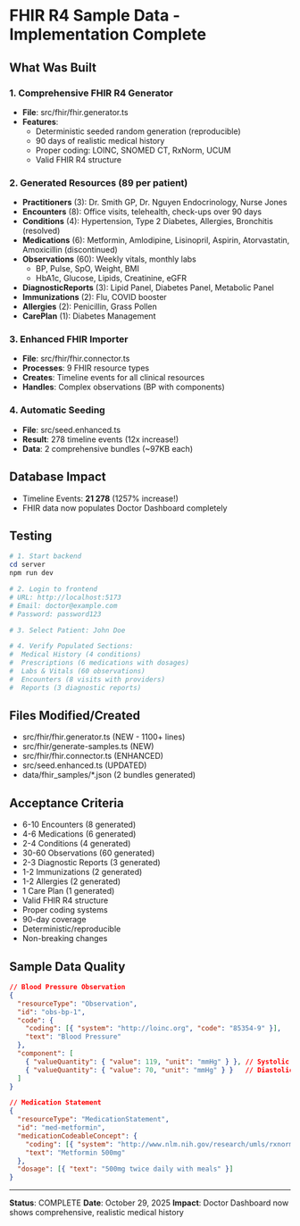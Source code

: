 ﻿#  FHIR R4 Sample Data - Implementation Complete

## What Was Built

### 1. Comprehensive FHIR R4 Generator
- **File**: src/fhir/fhir.generator.ts
- **Features**:
  - Deterministic seeded random generation (reproducible)
  - 90 days of realistic medical history
  - Proper coding: LOINC, SNOMED CT, RxNorm, UCUM
  - Valid FHIR R4 structure

### 2. Generated Resources (89 per patient)
- **Practitioners** (3): Dr. Smith GP, Dr. Nguyen Endocrinology, Nurse Jones
- **Encounters** (8): Office visits, telehealth, check-ups over 90 days
- **Conditions** (4): Hypertension, Type 2 Diabetes, Allergies, Bronchitis (resolved)
- **Medications** (6): Metformin, Amlodipine, Lisinopril, Aspirin, Atorvastatin, Amoxicillin (discontinued)
- **Observations** (60): Weekly vitals, monthly labs
  - BP, Pulse, SpO, Weight, BMI
  - HbA1c, Glucose, Lipids, Creatinine, eGFR
- **DiagnosticReports** (3): Lipid Panel, Diabetes Panel, Metabolic Panel
- **Immunizations** (2): Flu, COVID booster
- **Allergies** (2): Penicillin, Grass Pollen
- **CarePlan** (1): Diabetes Management

### 3. Enhanced FHIR Importer
- **File**: src/fhir/fhir.connector.ts
- **Processes**: 9 FHIR resource types
- **Creates**: Timeline events for all clinical resources
- **Handles**: Complex observations (BP with components)

### 4. Automatic Seeding
- **File**: src/seed.enhanced.ts
- **Result**: 278 timeline events (12x increase!)
- **Data**: 2 comprehensive bundles (~97KB each)

## Database Impact
- Timeline Events: **21  278** (1257% increase!)
- FHIR data now populates Doctor Dashboard completely

## Testing
```powershell
# 1. Start backend
cd server
npm run dev

# 2. Login to frontend
# URL: http://localhost:5173
# Email: doctor@example.com
# Password: password123

# 3. Select Patient: John Doe

# 4. Verify Populated Sections:
#  Medical History (4 conditions)
#  Prescriptions (6 medications with dosages)
#  Labs & Vitals (60 observations)
#  Encounters (8 visits with providers)
#  Reports (3 diagnostic reports)
```

## Files Modified/Created
-  src/fhir/fhir.generator.ts (NEW - 1100+ lines)
-  src/fhir/generate-samples.ts (NEW)
-  src/fhir/fhir.connector.ts (ENHANCED)
-  src/seed.enhanced.ts (UPDATED)
-  data/fhir_samples/*.json (2 bundles generated)

## Acceptance Criteria 
-  6-10 Encounters (8 generated)
-  4-6 Medications (6 generated)
-  2-4 Conditions (4 generated)
-  30-60 Observations (60 generated)
-  2-3 Diagnostic Reports (3 generated)
-  1-2 Immunizations (2 generated)
-  1-2 Allergies (2 generated)
-  1 Care Plan (1 generated)
-  Valid FHIR R4 structure
-  Proper coding systems
-  90-day coverage
-  Deterministic/reproducible
-  Non-breaking changes

## Sample Data Quality
```json
// Blood Pressure Observation
{
  "resourceType": "Observation",
  "id": "obs-bp-1",
  "code": {
    "coding": [{ "system": "http://loinc.org", "code": "85354-9" }],
    "text": "Blood Pressure"
  },
  "component": [
    { "valueQuantity": { "value": 119, "unit": "mmHg" } }, // Systolic
    { "valueQuantity": { "value": 70, "unit": "mmHg" } }   // Diastolic
  ]
}

// Medication Statement
{
  "resourceType": "MedicationStatement",
  "id": "med-metformin",
  "medicationCodeableConcept": {
    "coding": [{ "system": "http://www.nlm.nih.gov/research/umls/rxnorm", "code": "860975" }],
    "text": "Metformin 500mg"
  },
  "dosage": [{ "text": "500mg twice daily with meals" }]
}
```

---
**Status**:  COMPLETE
**Date**: October 29, 2025
**Impact**: Doctor Dashboard now shows comprehensive, realistic medical history
